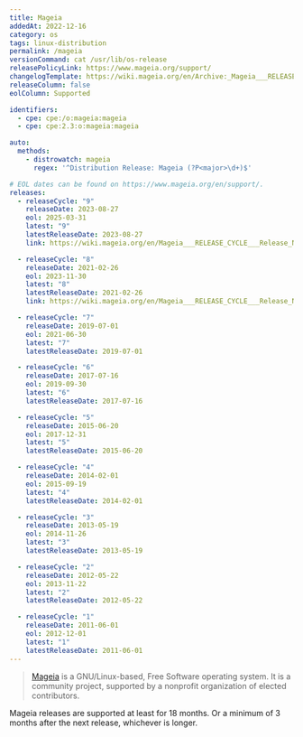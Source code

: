 ```yaml
---
title: Mageia
addedAt: 2022-12-16
category: os
tags: linux-distribution
permalink: /mageia
versionCommand: cat /usr/lib/os-release
releasePolicyLink: https://www.mageia.org/support/
changelogTemplate: https://wiki.mageia.org/en/Archive:_Mageia___RELEASE_CYCLE___Release_Notes
releaseColumn: false
eolColumn: Supported

identifiers:
  - cpe: cpe:/o:mageia:mageia
  - cpe: cpe:2.3:o:mageia:mageia

auto:
  methods:
    - distrowatch: mageia
      regex: '^Distribution Release: Mageia (?P<major>\d+)$'

# EOL dates can be found on https://www.mageia.org/en/support/.
releases:
  - releaseCycle: "9"
    releaseDate: 2023-08-27
    eol: 2025-03-31
    latest: "9"
    latestReleaseDate: 2023-08-27
    link: https://wiki.mageia.org/en/Mageia___RELEASE_CYCLE___Release_Notes

  - releaseCycle: "8"
    releaseDate: 2021-02-26
    eol: 2023-11-30
    latest: "8"
    latestReleaseDate: 2021-02-26
    link: https://wiki.mageia.org/en/Mageia___RELEASE_CYCLE___Release_Notes

  - releaseCycle: "7"
    releaseDate: 2019-07-01
    eol: 2021-06-30
    latest: "7"
    latestReleaseDate: 2019-07-01

  - releaseCycle: "6"
    releaseDate: 2017-07-16
    eol: 2019-09-30
    latest: "6"
    latestReleaseDate: 2017-07-16

  - releaseCycle: "5"
    releaseDate: 2015-06-20
    eol: 2017-12-31
    latest: "5"
    latestReleaseDate: 2015-06-20

  - releaseCycle: "4"
    releaseDate: 2014-02-01
    eol: 2015-09-19
    latest: "4"
    latestReleaseDate: 2014-02-01

  - releaseCycle: "3"
    releaseDate: 2013-05-19
    eol: 2014-11-26
    latest: "3"
    latestReleaseDate: 2013-05-19

  - releaseCycle: "2"
    releaseDate: 2012-05-22
    eol: 2013-11-22
    latest: "2"
    latestReleaseDate: 2012-05-22

  - releaseCycle: "1"
    releaseDate: 2011-06-01
    eol: 2012-12-01
    latest: "1"
    latestReleaseDate: 2011-06-01
---
```


> [Mageia](https://www.mageia.org/) is a GNU/Linux-based, Free Software operating system. It is a
> community project, supported by a nonprofit organization of elected contributors.

Mageia releases are supported at least for 18 months. Or a minimum of 3 months after the next
release, whichever is longer.
